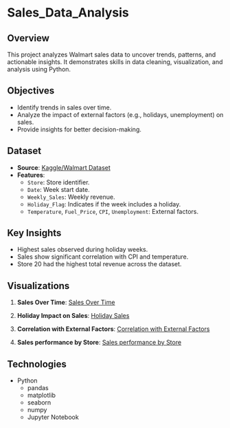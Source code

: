 # Sales_Data_Analysis

## Overview
This project analyzes Walmart sales data to uncover trends, patterns, and actionable insights. It demonstrates skills in data cleaning, visualization, and analysis using Python.

## Objectives
- Identify trends in sales over time.
- Analyze the impact of external factors (e.g., holidays, unemployment) on sales.
- Provide insights for better decision-making.

## Dataset
- **Source**: [Kaggle/Walmart Dataset](https://www.kaggle.com/datasets/mikhail1681/walmart-sales)
- **Features**:
  - `Store`: Store identifier.
  - `Date`: Week start date.
  - `Weekly_Sales`: Weekly revenue.
  - `Holiday_Flag`: Indicates if the week includes a holiday.
  - `Temperature`, `Fuel_Price`, `CPI`, `Unemployment`: External factors.

## Key Insights
- Highest sales observed during holiday weeks.
- Sales show significant correlation with CPI and temperature.
- Store 20 had the highest total revenue across the dataset.

## Visualizations
1. **Sales Over Time**:
   [Sales Over Time](plots/sales_over_time.png)

2. **Holiday Impact on Sales**:
   [Holiday Sales](path_to_image)

3. **Correlation with External Factors**:
   [Correlation with External Factors](path_to_image)
   
4. **Sales performance by Store**:
   [Sales performance by Store](path_to_image)

## Technologies
- Python
  - pandas
  - matplotlib
  - seaborn
  - numpy
  - Jupyter Notebook

